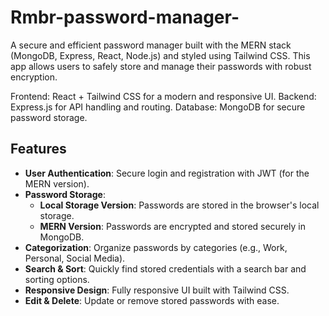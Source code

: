 # Rmbr-password-manager-
A secure and efficient password manager built with the MERN stack (MongoDB, Express, React, Node.js) and styled using Tailwind CSS. This app allows users to safely store and manage their passwords with robust encryption.

Frontend: React + Tailwind CSS for a modern and responsive UI.
Backend: Express.js for API handling and routing.
Database: MongoDB for secure password storage.

## Features

- **User Authentication**: Secure login and registration with JWT (for the MERN version).
- **Password Storage**:
  - **Local Storage Version**: Passwords are stored in the browser's local storage.
  - **MERN Version**: Passwords are encrypted and stored securely in MongoDB.
- **Categorization**: Organize passwords by categories (e.g., Work, Personal, Social Media).
- **Search & Sort**: Quickly find stored credentials with a search bar and sorting options.
- **Responsive Design**: Fully responsive UI built with Tailwind CSS.
- **Edit & Delete**: Update or remove stored passwords with ease.
